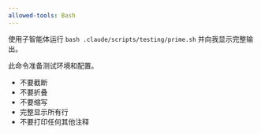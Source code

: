 ```yaml
---
allowed-tools: Bash
---
```


使用子智能体运行 `bash .claude/scripts/testing/prime.sh` 并向我显示完整输出。

此命令准备测试环境和配置。

- 不要截断
- 不要折叠
- 不要缩写
- 完整显示所有行
- 不要打印任何其他注释
